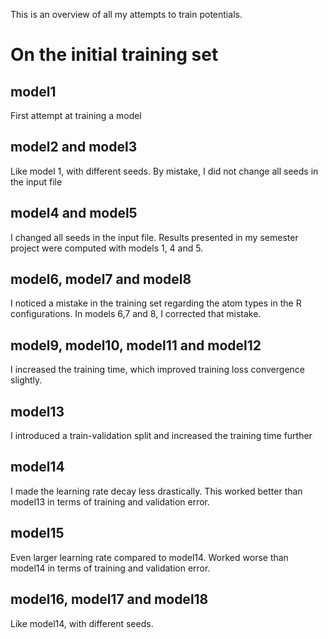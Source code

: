 This is an overview of all my attempts to train potentials.

# On the initial training set
## model1
First attempt at training a model

## model2 and model3
Like model 1, with different seeds. By mistake, I did not change all seeds in the input file

## model4 and model5
I changed all seeds in the input file. Results presented in my semester project were computed with models 1, 4 and 5.

## model6, model7 and model8
I noticed a mistake in the training set regarding the atom types in the R configurations. In models 6,7 and 8, I corrected that mistake.

## model9, model10, model11 and model12
I increased the training time, which improved training loss convergence slightly.

## model13
I introduced a train-validation split and increased the training time further

## model14
I made the learning rate decay less drastically. This worked better than model13 in terms of training and validation error.

## model15
Even larger learning rate compared to model14. Worked worse than model14 in terms of training and validation error.

## model16, model17 and model18
Like model14, with different seeds.
